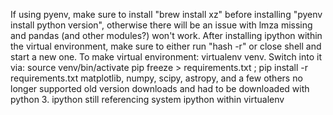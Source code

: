 If using pyenv, make sure to install "brew install xz" before installing "pyenv install python version", otherwise there will be an issue with lmza missing and pandas (and other modules?) won't work.
After installing ipython within the virtual environment, make sure to either run "hash -r" or close shell and start a new one.
To make virtual environment: virtualenv venv. Switch into it via: source venv/bin/activate
pip freeze > requirements.txt ; pip install -r requirements.txt
matplotlib, numpy, scipy, astropy, and a few others no longer supported old version downloads and had to be downloaded with python 3. 
ipython still referencing system ipython within virtualenv
